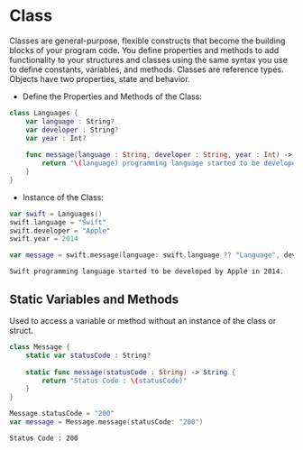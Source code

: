 # Class
Classes are general-purpose, flexible constructs that become the building blocks of your program code. 
You define properties and methods to add functionality to your structures and classes using the same syntax you use to define constants, 
variables, and methods. Classes are reference types.
Objects have two properties, state and behavior.

- Define the Properties and Methods of the Class:
```swift
class Languages {    
    var language : String?
    var developer : String?
    var year : Int?
   
    func message(language : String, developer : String, year : Int) -> String {
        return "\(language) programming language started to be developed by \(developer) in \(String(year))."
    }
}
```
- Instance of the Class:
```swift
var swift = Languages()
swift.language = "Swift"
swift.developer = "Apple"
swift.year = 2014
```
```swift
var message = swift.message(language: swift.language ?? "Language", developer: swift.developer ?? "Developer", year: swift.year ?? 0)
```
```
Swift programming language started to be developed by Apple in 2014.
```
## Static Variables and Methods
Used to access a variable or method without an instance of the class or struct.
```swift
class Message {
    static var statusCode : String?
    
    static func message(statusCode : String) -> String {
        return "Status Code : \(statusCode)"
    }
}
```
```swift
Message.statusCode = "200"
var message = Message.message(statusCode: "200")
```
```
Status Code : 200
```
